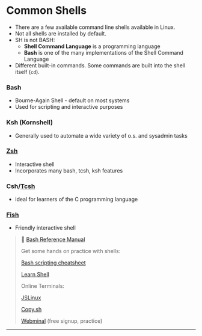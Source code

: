 # Common Shells

- There are a few available command line shells available in Linux.
- Not all shells are installed by default.
- SH is not BASH:
  - **Shell Command Language** is a programming language
  - **Bash** is one of the many implementations of the Shell Command Language
- Different built-in commands. Some commands are built into the shell itself (`cd`).

### Bash

- Bourne-Again Shell - default on most systems
- Used for scripting and interactive purposes

### Ksh (Kornshell)

- Generally used to automate a wide variety of o.s. and sysadmin tasks

### [Zsh](https://www.zsh.org/)

- Interactive shell
- Incorporates many bash, tcsh, ksh features

### Csh/[Tcsh](https://www.tcsh.org/)

- ideal for learners of the C programming language

### [Fish](https://fishshell.com/)

- Friendly interactive shell

> 📌 [Bash Reference Manual](https://www.gnu.org/software/bash/manual/bash.html)
>
> Get some hands on practice with shells:
>
> [Bash scripting cheatsheet](https://devhints.io/bash)
>
> [Learn Shell](https://www.learnshell.org/)
>
> Online Terminals:
>
> [JSLinux](https://bellard.org/jslinux/)
>
> [Copy.sh](https://copy.sh/v86/)
>
> [Webminal](https://www.webminal.org/) (free signup, practice)

------

